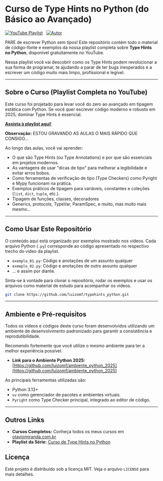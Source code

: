 # Curso de Type Hints no Python (do Básico ao Avançado)

[![YouTube Playlist](https://img.shields.io/badge/YouTube-Playlist_Completa-FF0000?style=for-the-badge&logo=youtube)](https://www.youtube.com/playlist?list=PLbIBj8vQhvm04EuddtleOAoEmfU9vwQlN)&nbsp;&nbsp;
[![Autor](https://img.shields.io/badge/Autor-Otávio_Miranda-blue?style=for-the-badge)](https://www.otaviomiranda.com.br/)

PARE de escrever Python sem tipos! Este repositório contém todo o material de
código-fonte e exemplos da nossa playlist completa sobre **Type Hints no
Python**, disponível gratuitamente no YouTube.

Nessa playlist você vai descobrir como os Type Hints podem revolucionar a sua
forma de programar, te ajudando a parar de ter bugs inesperados e a escrever um
código muito mais limpo, profissional e legível.

---

## Sobre o Curso (Playlist Completa no YouTube)

Este curso foi projetado para levar você do zero ao avançado em tipagem estática
com Python. Se você quer escrever código moderno e robusto em 2025, dominar Type
Hints é essencial.

**[Assista à playlist aqui!](https://www.youtube.com/playlist?list=PLbIBj8vQhvm04EuddtleOAoEmfU9vwQlN)**

**Observação:** ESTOU GRAVANDO AS AULAS O MAIS RÁPIDO QUE CONSIGO...

Ao longo das aulas, você vai aprender:

- O que são Type Hints (ou Type Annotations) e por que são essenciais em
  projetos modernos.
- As vantagens de usar "dicas de tipo" para melhorar a legibilidade e evitar
  erros bobos.
- Como ferramentas de verificação de tipo (Type Checkers) como Pyright e Mypy
  funcionam na prática.
- Exemplos práticos de tipagem para variáveis, constantes e coleções (`list`,
  `dict`, `tuple`, etc.).
- Tipagem de funções, classes, decoradores
- Generics, protocols, TypeVar, ParamSpec, e muito, mas muito mais mesmo...

---

## Como Usar Este Repositório

O conteúdo aqui está organizado por exemplos mostrado nos vídeos. Cada arquivo
Python (`.py`) corresponde ao código apresentado no respectivo trecho do vídeo
da playlist.

- `exemplo_01.py`: Código e anotações de um assunto qualquer
- `exemplo_02.py`: Código e anotações de outro assunto qualquer
- ... e assim por diante.

Sinta-se à vontade para clonar o repositório, rodar os exemplos e usar os
arquivos como material de estudo para acompanhar os vídeos.

```bash
git clone https://github.com/luizomf/typehints_python.git
```

---

## Ambiente e Pré-requisitos

Todos os vídeos e códigos deste curso foram desenvolvidos utilizando um ambiente
de desenvolvimento padronizado para garantir a consistência e reprodutibilidade.

Recomendo fortemente que você utilize o mesmo ambiente para ter a melhor
experiência possível.

- **Link para o Ambiente Python 2025:**
  [https://github.com/luizomf/ambiente_python_2025](https://github.com/luizomf/ambiente_python_2025)

As principais ferramentas utilizadas são:

- Python 3.13+
- `uv` como gerenciador de pacotes e ambientes virtuais.
- `Pyright` como Type Checker principal, integrado ao editor de código.

---

## Outros Links

- **Cursos Completos:** Conheça todos os meus cursos em
  [otaviomiranda.com.br](https://www.otaviomiranda.com.br/)
- **Playlist da Série:**
  [Curso de Type Hints no Python](https://www.youtube.com/playlist?list=PLbIBj8vQhvm04EuddtleOAoEmfU9vwQlN)

## Licença

Este projeto é distribuído sob a licença MIT. Veja o arquivo `LICENSE` para mais
detalhes.
